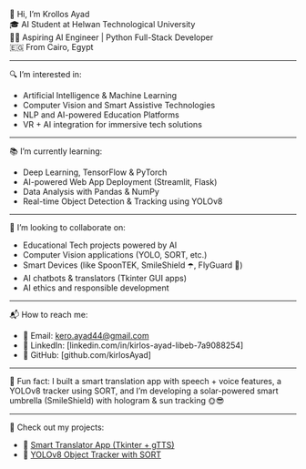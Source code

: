  👋 Hi, I’m Krollos Ayad  
🎓 AI Student at Helwan Technological University  
👨‍💻 Aspiring AI Engineer | Python Full-Stack Developer  
🇪🇬 From Cairo, Egypt

---

🔍 I’m interested in:
- Artificial Intelligence & Machine Learning  
- Computer Vision and Smart Assistive Technologies  
- NLP and AI-powered Education Platforms  
- VR + AI integration for immersive tech solutions

---

 📚 I’m currently learning:
- Deep Learning, TensorFlow & PyTorch  
- AI-powered Web App Deployment (Streamlit, Flask)  
- Data Analysis with Pandas & NumPy  
- Real-time Object Detection & Tracking using YOLOv8

---

🤝 I’m looking to collaborate on:
- Educational Tech projects powered by AI  
- Computer Vision applications (YOLO, SORT, etc.)  
- Smart Devices (like SpoonTEK, SmileShield ☂️, FlyGuard 🚁)  
- AI chatbots & translators (Tkinter GUI apps)  
- AI ethics and responsible development

---

 📬 How to reach me:
- 💌 Email: kero.ayad44@gmail.com  
- 🔗 LinkedIn: [linkedin.com/in/kirlos-ayad-libeb-7a9088254]
- 🧠 GitHub: [github.com/kirlosAyad]

---
 🎯 Fun fact:
I built a smart translation app with speech + voice features, a YOLOv8 tracker using SORT, and I’m developing a solar-powered smart umbrella (SmileShield) with hologram & sun tracking 🌞😎

---

 🚀 Check out my projects:
- 🔗 [Smart Translator App (Tkinter + gTTS)](https://github.com/kirlosAyad/CodeAlpha_LanguageTranslation)  
- 🔗 [YOLOv8 Object Tracker with SORT](https://github.com/kirlosAyad/CodeAlpha_ObjectDetectionTracking)
